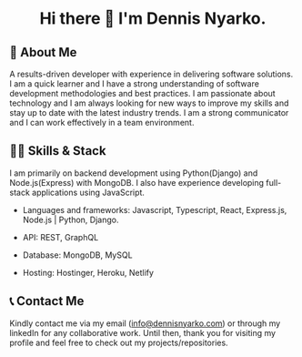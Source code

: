 <h1 align="center">Hi there 👋 I'm Dennis Nyarko.</h1>

## 🤔 About Me 
A results-driven developer with experience in delivering software solutions. I am a quick learner and I have a strong understanding of software development methodologies and best practices. I am passionate about technology and I am always looking for new ways to improve my skills and stay up to date with the latest industry trends. I am a strong communicator and I can work effectively in a team environment.

## 👨‍💻 Skills & Stack

I am primarily on backend development using Python(Django) and Node.js(Express) with MongoDB. I also have experience developing full-stack applications using JavaScript.

- Languages and frameworks: Javascript, Typescript, React, Express.js, Node.js | Python, Django.

- API: REST, GraphQL 

- Database: MongoDB, MySQL 

- Hosting: Hostinger, Heroku, Netlify 

## 📞 Contact Me
Kindly contact me via my email (info@dennisnyarko.com) or through my linkedIn for any collaborative work. Until then, thank you for visiting my profile and feel free to check out my projects/repositories. 

